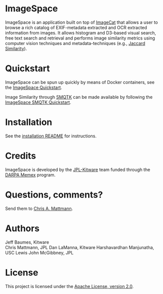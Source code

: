 ImageSpace
==========
ImageSpace is an application built on top of [ImageCat](http://github.com/chrismattmann/imagecat/)
that allows a user to browse a rich catalog of EXIF-metadata extracted and OCR extracted information
from images. It allows histogram and D3-based visual search, free text search and retrieval and 
performs image similarity metrics using computer vision techniques and metadata-techniques (e.g., 
[Jaccard Similarity](http://github.com/chrismattmann/tika-img-similarity)).

Quickstart
==========
ImageSpace can be spun up quickly by means of Docker containers, see the [ImageSpace Quickstart](https://github.com/memex-explorer/image_space/blob/master/scripts/deploy/README.md).

Image Similarity through [SMQTK](https://github.com/Kitware/SMQTK) can be made available by following the [ImageSpace SMQTK Quickstart](https://github.com/memex-explorer/image_space/blob/master/imagespace_smqtk/Docker.md).

Installation
============
See the [installation README](https://github.com/memex-explorer/image_space/tree/master/imagespace) for
instructions.

Credits
=======
ImageSpace is developed by the [JPL-Kitware](http://memex.jpl.nasa.gov/) team funded
through the [DARPA Memex](http://www.darpa.mil/newsevents/releases/2014/02/09.aspx) program.

Questions, comments?
===================
Send them to [Chris A. Mattmann](mailto:chris.a.mattmann@jpl.nasa.gov).

Authors
=======
Jeff Baumes, Kitware  
Chris Mattmann, JPL
Dan LaManna, Kitware
Harshavardhan Manjunatha, USC
Lewis John McGibbney, JPL

License
===
This project is licensed under the [Apache License, version 2.0](http://www.apache.org/licenses/LICENSE-2.0).

